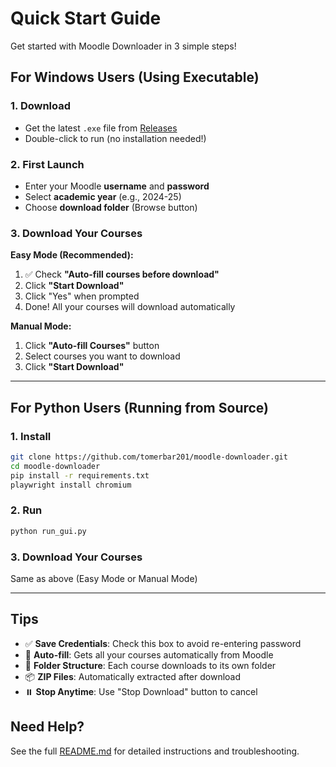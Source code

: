 # Quick Start Guide

Get started with Moodle Downloader in 3 simple steps!

## For Windows Users (Using Executable)

### 1. Download
- Get the latest `.exe` file from [Releases](https://github.com/tomerbar201/moodle-downloader/releases)
- Double-click to run (no installation needed!)

### 2. First Launch
- Enter your Moodle **username** and **password**
- Select **academic year** (e.g., 2024-25)
- Choose **download folder** (Browse button)

### 3. Download Your Courses

**Easy Mode (Recommended):**
1. ✅ Check **"Auto-fill courses before download"**
2. Click **"Start Download"**
3. Click "Yes" when prompted
4. Done! All your courses will download automatically

**Manual Mode:**
1. Click **"Auto-fill Courses"** button
2. Select courses you want to download
3. Click **"Start Download"**

---

## For Python Users (Running from Source)

### 1. Install
```bash
git clone https://github.com/tomerbar201/moodle-downloader.git
cd moodle-downloader
pip install -r requirements.txt
playwright install chromium
```

### 2. Run
```bash
python run_gui.py
```

### 3. Download Your Courses
Same as above (Easy Mode or Manual Mode)

---

## Tips

- ✅ **Save Credentials**: Check this box to avoid re-entering password
- 🔄 **Auto-fill**: Gets all your courses automatically from Moodle
- 📁 **Folder Structure**: Each course downloads to its own folder
- 📦 **ZIP Files**: Automatically extracted after download
- ⏸️ **Stop Anytime**: Use "Stop Download" button to cancel

## Need Help?

See the full [README.md](README.md) for detailed instructions and troubleshooting.
